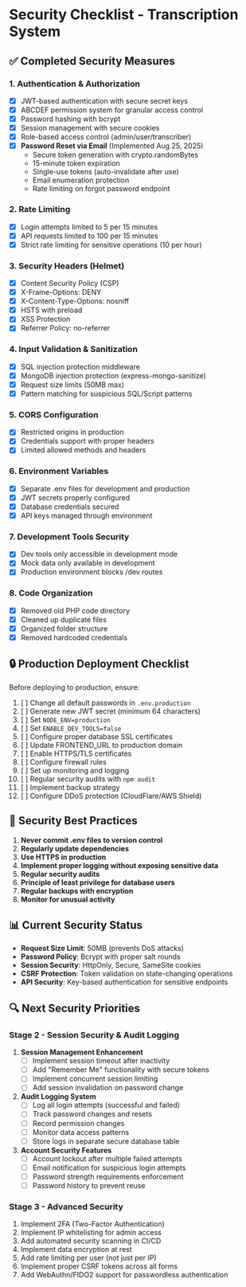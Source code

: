 # Security Checklist - Transcription System

## ✅ Completed Security Measures

### 1. **Authentication & Authorization**
- [x] JWT-based authentication with secure secret keys
- [x] ABCDEF permission system for granular access control
- [x] Password hashing with bcrypt
- [x] Session management with secure cookies
- [x] Role-based access control (admin/user/transcriber)
- [x] **Password Reset via Email** (Implemented Aug 25, 2025)
  - Secure token generation with crypto.randomBytes
  - 15-minute token expiration
  - Single-use tokens (auto-invalidate after use)
  - Email enumeration protection
  - Rate limiting on forgot password endpoint

### 2. **Rate Limiting**
- [x] Login attempts limited to 5 per 15 minutes
- [x] API requests limited to 100 per 15 minutes
- [x] Strict rate limiting for sensitive operations (10 per hour)

### 3. **Security Headers (Helmet)**
- [x] Content Security Policy (CSP)
- [x] X-Frame-Options: DENY
- [x] X-Content-Type-Options: nosniff
- [x] HSTS with preload
- [x] XSS Protection
- [x] Referrer Policy: no-referrer

### 4. **Input Validation & Sanitization**
- [x] SQL injection protection middleware
- [x] MongoDB injection protection (express-mongo-sanitize)
- [x] Request size limits (50MB max)
- [x] Pattern matching for suspicious SQL/Script patterns

### 5. **CORS Configuration**
- [x] Restricted origins in production
- [x] Credentials support with proper headers
- [x] Limited allowed methods and headers

### 6. **Environment Variables**
- [x] Separate .env files for development and production
- [x] JWT secrets properly configured
- [x] Database credentials secured
- [x] API keys managed through environment

### 7. **Development Tools Security**
- [x] Dev tools only accessible in development mode
- [x] Mock data only available in development
- [x] Production environment blocks /dev routes

### 8. **Code Organization**
- [x] Removed old PHP code directory
- [x] Cleaned up duplicate files
- [x] Organized folder structure
- [x] Removed hardcoded credentials

## 🔒 Production Deployment Checklist

Before deploying to production, ensure:

1. [ ] Change all default passwords in `.env.production`
2. [ ] Generate new JWT secret (minimum 64 characters)
3. [ ] Set `NODE_ENV=production`
4. [ ] Set `ENABLE_DEV_TOOLS=false`
5. [ ] Configure proper database SSL certificates
6. [ ] Update FRONTEND_URL to production domain
7. [ ] Enable HTTPS/TLS certificates
8. [ ] Configure firewall rules
9. [ ] Set up monitoring and logging
10. [ ] Regular security audits with `npm audit`
11. [ ] Implement backup strategy
12. [ ] Configure DDoS protection (CloudFlare/AWS Shield)

## 🚨 Security Best Practices

1. **Never commit .env files to version control**
2. **Regularly update dependencies**
3. **Use HTTPS in production**
4. **Implement proper logging without exposing sensitive data**
5. **Regular security audits**
6. **Principle of least privilege for database users**
7. **Regular backups with encryption**
8. **Monitor for unusual activity**

## 📊 Current Security Status

- **Request Size Limit**: 50MB (prevents DoS attacks)
- **Password Policy**: Bcrypt with proper salt rounds
- **Session Security**: HttpOnly, Secure, SameSite cookies
- **CSRF Protection**: Token validation on state-changing operations
- **API Security**: Key-based authentication for sensitive endpoints

## 🔍 Next Security Priorities

### Stage 2 - Session Security & Audit Logging
1. **Session Management Enhancement**
   - [ ] Implement session timeout after inactivity
   - [ ] Add "Remember Me" functionality with secure tokens
   - [ ] Implement concurrent session limiting
   - [ ] Add session invalidation on password change

2. **Audit Logging System**
   - [ ] Log all login attempts (successful and failed)
   - [ ] Track password changes and resets
   - [ ] Record permission changes
   - [ ] Monitor data access patterns
   - [ ] Store logs in separate secure database table

3. **Account Security Features**
   - [ ] Account lockout after multiple failed attempts
   - [ ] Email notification for suspicious login attempts
   - [ ] Password strength requirements enforcement
   - [ ] Password history to prevent reuse

### Stage 3 - Advanced Security
1. Implement 2FA (Two-Factor Authentication)
2. Implement IP whitelisting for admin access
3. Add automated security scanning in CI/CD
4. Implement data encryption at rest
5. Add rate limiting per user (not just per IP)
6. Implement proper CSRF tokens across all forms
7. Add WebAuthn/FIDO2 support for passwordless authentication
